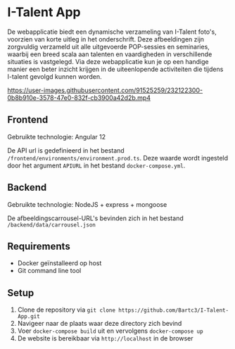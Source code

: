 # I-Talent App
De webapplicatie biedt een dynamische verzameling van I-Talent foto's, voorzien van korte uitleg in het onderschrift. Deze afbeeldingen zijn zorgvuldig verzameld uit alle uitgevoerde POP-sessies en seminaries, waarbij een breed scala aan talenten en vaardigheden in verschillende situaties is vastgelegd. Via deze webapplicatie kun je op een handige manier een beter inzicht krijgen in de uiteenlopende activiteiten die tijdens I-talent gevolgd kunnen worden.

https://user-images.githubusercontent.com/91525259/232122300-0b8b910e-3578-47e0-832f-cb3900a42d2b.mp4

## Frontend
Gebruikte technologie: Angular 12

De API url is gedefinieerd in het bestand `/frontend/environments/environment.prod.ts`. Deze waarde wordt ingesteld door het argument `APIURL` in het bestand `docker-compose.yml`.

## Backend
Gebruikte technologie: NodeJS + express + mongoose

De afbeeldingscarrousel-URL's bevinden zich in het bestand `/backend/data/carrousel.json`

## Requirements
* Docker geïnstalleerd op host
* Git command line tool

## Setup
1. Clone de repository via `git clone https://github.com/Bartc3/I-Talent-App.git` 
2. Navigeer naar de plaats waar deze directory zich bevind
3. Voer `docker-compose build` uit en vervolgens `docker-compose up`
5. De website is bereikbaar via `http://localhost` in de browser

